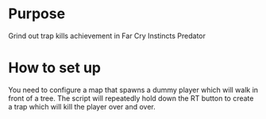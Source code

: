 # Purpose
Grind out trap kills achievement in Far Cry Instincts Predator

# How to set up
You need to configure a map that spawns a dummy player which will walk in front of a tree. The script will repeatedly hold down the RT button to create a trap 
which will kill the player over and over.
